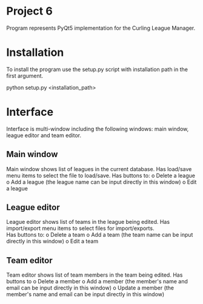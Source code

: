 # Project 6

Program represents PyQt5 implementation for the Curling League Manager.

# Installation

To install the program use the setup.py script with installation path in the first argument.

  python setup.py <installation_path>

# Interface

Interface is multi-window including the following windows: main window, league editor and team editor.

## Main window

Main window shows list of leagues in the current database. Has load/save menu items to select the file to load/save.
Has buttons to:
o	Delete a league
o	Add a league (the league name can be input directly in this window)
o	Edit a league

## League editor

League editor shows list of teams in the league being edited. Has import/export menu items to select files for import/exports.  
Has buttons to:
o	Delete a team
o	Add a team (the team name can be input directly in this window)
o	Edit a team

## Team editor

Team editor shows list of team members in the team being edited.
Has buttons to
o	Delete a member
o	Add a member (the member's name and email can be input directly in this window)
o	Update a member (the member's name and email can be input directly in this window)
